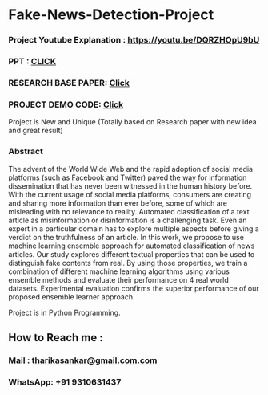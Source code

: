 # Fake-News-Detection-Project


### Project Youtube Explanation : https://youtu.be/DQRZHOpU9bU


### PPT : [CLICK](https://docs.google.com/presentation/d/e/2PACX-1vRN-vXLHXot00PeBUpKUB_dnPci41lBuLDHj6cr5P7Zgza-MUIc7xiTt0eQZHQ-og-qOzBC1jhUG6uW/pub?start=true&loop=false&delayms=2000)

### RESEARCH BASE PAPER: [Click](https://www.hindawi.com/journals/complexity/2020/8885861/)

### PROJECT DEMO CODE: [Click](https://github.com/Vatshayan/Fake-News-Detection-Project/blob/main/fake_news_code_d.ipynb) 

Project is New and Unique (Totally based on Research paper with new idea and great result) 


### Abstract
The advent of the World Wide Web and the rapid adoption of social media platforms (such as Facebook and Twitter) paved the way for information dissemination that has never been witnessed in the human history before. With the current usage of social media platforms, consumers are creating and sharing more information than ever before, some of which are misleading with no relevance to reality. Automated classification of a text article as misinformation or disinformation is a challenging task. Even an expert in a particular domain has to explore multiple aspects before giving a verdict on the truthfulness of an article. In this work, we propose to use machine learning ensemble approach for automated classification of news articles. Our study explores different textual properties that can be used to distinguish fake contents from real. By using those properties, we train a combination of different machine learning algorithms using various ensemble methods and evaluate their performance on 4 real world datasets. Experimental evaluation confirms the superior performance of our proposed ensemble learner approach 

Project is in Python Programming.

 




## How to Reach me :

### Mail : tharikasankar@gmail.com.com 

### WhatsApp: **+91 9310631437** 
